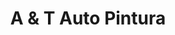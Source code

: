 ---
title: "A & T Auto Pintura"
url: /la-vega/a-und-t-auto-pintura/
shop: reparación de automóviles
---